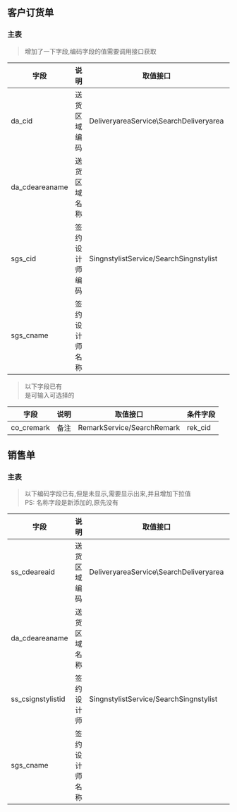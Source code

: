 ## 客户订货单

### 主表

> 增加了一下字段,编码字段的值需要调用接口获取

| 字段           | 说明           | 取值接口                               | 条件字段 |
| -------------- | -------------- | -------------------------------------- | -------- |
| da_cid         | 送货区域编码   | DeliveryareaService\SearchDeliveryarea | da_cid   |
| da_cdeareaname | 送货区域名称   |                                        |          |
| sgs_cid        | 签约设计师编码 | SingnstylistService/SearchSingnstylist | sgs_cid  |
| sgs_cname      | 签约设计师名称 |                                        |          |

> 以下字段已有<br>是可输入可选择的

| 字段       | 说明 | 取值接口                   | 条件字段 |
| ---------- | ---- | -------------------------- | -------- |
| co_cremark | 备注 | RemarkService/SearchRemark | rek_cid  |



## 销售单

### 主表

> 以下编码字段已有,但是未显示,需要显示出来,并且增加下拉值<br>PS:  名称字段是新添加的,原先没有

| 字段              | 说明           | 取值接口                               | 条件字段 |
| ----------------- | -------------- | -------------------------------------- | -------- |
| ss_cdeareaid      | 送货区域编码   | DeliveryareaService\SearchDeliveryarea | da_cid   |
| da_cdeareaname    | 送货区域名称   |                                        |          |
| ss_csignstylistid | 签约设计师     | SingnstylistService/SearchSingnstylist | sgs_cid  |
| sgs_cname         | 签约设计师名称 |                                        |          |

